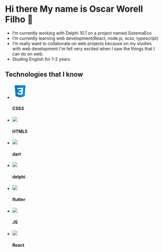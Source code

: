 <head>
  <link href="styles.css" rel="stylesheet"/>
</head>
<body>
  <h1>Hi there My name is Oscar Worell Filho 👋</h1>

<!--
**Worell97/Worell97** is a ✨ _special_ ✨ repository because its `README.md` (this file) appears on your GitHub profile.
-->

  <ul>
    <li>
      <text> I’m currently working with Delphi 10.1 on a project named SistemaEco </text>
    </li>
    <li>
      <text> I’m currently learning web development(React, node.js, scss, typescript) </text>
    </li>
    <li>
      <text> I’m really want to collaborate on web projects because on my studies with web 
        development I'm fell very excited when I saw the things that I can do on web.</text>
    </li>
    <li>
      <text> Studing English for 1-2 years </text>
    </li>
    
  </ul>
  <div class="technologies">
    <h2> Technologies that I know </h2>
    <ul class="technologies-list">
      <li>
        <img src="https://github.com/Worell97/Worell97/blob/master/assets/icons8-css3-50.png"> 
        <h4 class="Tec-Description"> CSS3 </h4>
      </li>
      <li>
        <img src="https://github.com/Worell97/Worell97/tree/master/assets/icons8-html-5-50.png"> 
        <h4 class="Tec-Description"> HTML5 </h4>
      </li>
      <li>
        <img src="https://github.com/Worell97/Worell97/tree/master/assets/icons8-dart-50.png"> 
        <h4 class="Tec-Description"> dart </h4>
      </li>
      <li>
        <img src="https://github.com/Worell97/Worell97/tree/master/assets/icons8-delphi-ide-50.png"> 
        <h4 class="Tec-Description"> delphi </h4>
      </li>
      <li>
        <img src="https://github.com/Worell97/Worell97/tree/master/assets/icons8-flutter-50.png"> 
        <h4 class="Tec-Description"> flutter </h4>
      </li>
      <li>
        <img src="https://github.com/Worell97/Worell97/tree/master/assets/icons8-javascript-50.png"> 
        <h4 class="Tec-Description"> JS </h4>
      </li>
      <li>
        <img src="https://github.com/Worell97/Worell97/tree/master/assets/icons8-react-50.png"> 
        <h4 class="Tec-Description"> React </h4>
      </li>
    </ul>
  </div>

</body>
